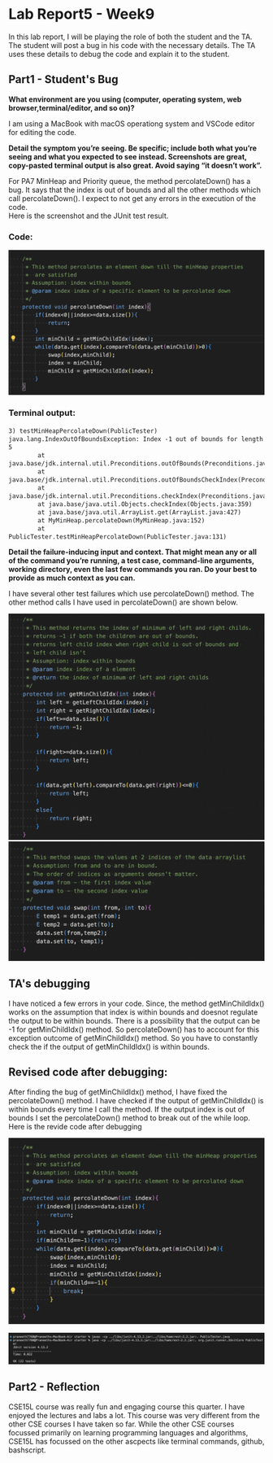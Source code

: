 # Lab Report5 - Week9

In this lab report, I will be playing the role of both the student and the TA. The student will post a bug in his code with the necessary details. The TA uses these details to debug the code and explain it to the student.  

## Part1 - Student's Bug

**What environment are you using (computer, operating system, web browser,terminal/editor, and so on)?**


I am using a MacBook with macOS operationg system and VSCode editor for editing the code.

**Detail the symptom youʼre seeing. Be specific; include both what youʼre seeing and what
you expected to see instead. Screenshots are great, copy-pasted terminal output is also
great. Avoid saying “it doesnʼt work”.**

For PA7 MinHeap and Priority queue, the method percolateDown() has a bug. It says that the index is out of bounds and all the other methods which call percolateDown(). I expect to not get any errors in the execution of the code.     
Here is the screenshot and the JUnit test result.    
### Code:

![](S5.1.png)

### Terminal output:

```
3) testMinHeapPercolateDown(PublicTester)
java.lang.IndexOutOfBoundsException: Index -1 out of bounds for length 5
        at java.base/jdk.internal.util.Preconditions.outOfBounds(Preconditions.java:100)
        at java.base/jdk.internal.util.Preconditions.outOfBoundsCheckIndex(Preconditions.java:106)
        at java.base/jdk.internal.util.Preconditions.checkIndex(Preconditions.java:302)
        at java.base/java.util.Objects.checkIndex(Objects.java:359)
        at java.base/java.util.ArrayList.get(ArrayList.java:427)
        at MyMinHeap.percolateDown(MyMinHeap.java:152)
        at PublicTester.testMinHeapPercolateDown(PublicTester.java:131)
```

**Detail the failure-inducing input and context. That might mean any or all of the command
youʼre running, a test case, command-line arguments, working directory, even the last few
commands you ran. Do your best to provide as much context as you can.**

I have several other test failures which use percolateDown() method. The other method calls I have used in percolateDown() are shown below.

![getMinChildIdx()](S5.2.png)
![swap()](S5.3.png)


## TA's debugging

I have noticed a few errors in your code. Since, the method getMinChildIdx() works on the assumption that index is within bounds and doesnot regulate the output to be within bounds. There is a possibility that the output can be -1 for getMinChildIdx() method. So percolateDown() has to account for this exception outcome of getMinChildIdx() method. So you have to constantly check the if the output of getMinChildIdx() is within bounds.

## Revised code after debugging:

After finding the bug of getMinChildIdx() method, I have fixed the percolateDown() method. I have checked if the output of getMinChildIdx() is within bounds every time I call the method. If the output index is out of bounds I set the percolateDown() method to break out of the while loop.
Here is the revide code after debugging

![percolateDown()](S5.4.png)

![JUnit results after debugging](S5.5.png)

## 

## Part2 - Reflection

CSE15L course was really fun and engaging course this quarter. I have enjoyed the lectures and labs a lot. This course was very different from the other CSE courses I have taken so far. While the other CSE courses focussed primarily on learning programming languages and algorithms, CSE15L has focussed on the other ascpects like terminal commands, github, bashscript.
